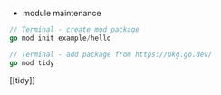 * module maintenance

```go
// Terminal - create mod package
go mod init example/hello

```

```go
// Terminal - add package from https://pkg.go.dev/
go mod tidy
```

[[tidy]]
